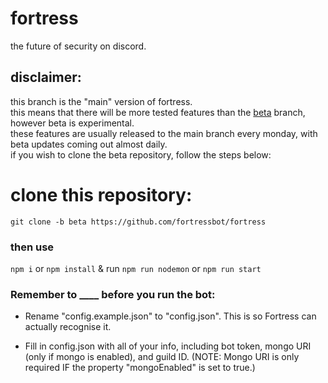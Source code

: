 # fortress
the future of security on discord.

## disclaimer:
this branch is the "main" version of fortress.<br>
this means that there will be more tested features than the [beta](https://github.com/fortressbot/fortress/tree/beta) branch, however beta is experimental.<br>
these features are usually released to the main branch every monday, with beta updates coming out almost daily.<br>
if you wish to clone the beta repository, follow the steps below:

# clone this repository:

````git clone -b beta https://github.com/fortressbot/fortress````
### then use

``npm i`` or ``npm install`` & run ``npm run nodemon`` or ``npm run start``

### Remember to ____ before you run the bot:

- Rename "config.example.json" to "config.json". This is so Fortress can actually recognise it.

- Fill in config.json with all of your info, including bot token, mongo URI (only if mongo is enabled), and guild ID. (NOTE: Mongo URI is only required IF the property "mongoEnabled" is set to true.)
